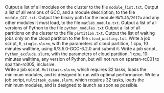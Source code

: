 Output a list of all modules on the cluster to the file `module_list.txt`.
Output a list of all versions of GCC, and a module description, to the file `module_GCC.txt`.
Output the binary path for the module `MATLAB/2017a` and any other modules it must load, to the file `matlab_module.txt`.
Output a list of all versions of Python to the file `python_modules.txt`
Output a list of all partitions on the cluster to the file `partition.txt`.
Output the list of waiting jobs only on the cloud partition to the file `cloud_waiting.txt`.
Write a job script, `R_single.slurm`, with the parameters of cloud partition, 1 cpu, 10 minutes walltime, using R/3.5.0-GCC-6.2.0 and submit it.
Write a job script, `Python_exclude.slurm`, with the parameters of cloud partition, 1 cpu, 10 minutes walltime, any version of Python, but will not run on spartan-rc001 to spartan-rc005, inclusive.  
Write a job script, `Multitask.slurm`, which requires 32 tasks, loads the minimum modules, and is designed to run with optimal performance.
Write a job script, `Multitask_queue.slurm`, which requires 32 tasks, loads the minimum modules, and is designed to launch as soon as possible.
